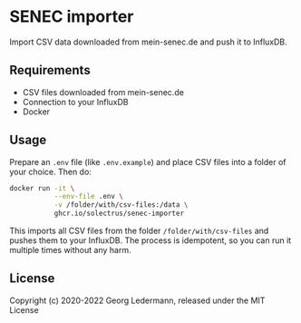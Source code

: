 # SENEC importer

Import CSV data downloaded from mein-senec.de and push it to InfluxDB.


## Requirements

- CSV files downloaded from mein-senec.de
- Connection to your InfluxDB
- Docker


## Usage

Prepare an `.env` file (like `.env.example`) and place CSV files into a folder of your choice. Then do:

```bash
docker run -it \
           --env-file .env \
           -v /folder/with/csv-files:/data \
           ghcr.io/solectrus/senec-importer
```

This imports all CSV files from the folder `/folder/with/csv-files` and pushes them to your InfluxDB.
The process is idempotent, so you can run it multiple times without any harm.


## License

Copyright (c) 2020-2022 Georg Ledermann, released under the MIT License
